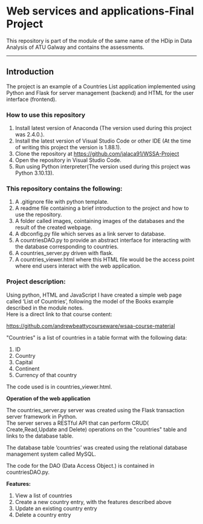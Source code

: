# Web services and applications-Final Project
This repository is part of the module of the same name of the HDip in Data Analysis of ATU Galway and contains the assessments.

***
##  Introduction  

The project is an example of a Countries List application implemented using Python and Flask for server management (backend) and HTML for the user interface (frontend).  

###  How to use this repository
1. Install latest version of Anaconda (The version used during this project was 2.4.0.).
2. Install the latest version of Visual Studio Code or other IDE (At the time of writing this project the version is 1.88.1).
3. Clone the repository at https://github.com/jalaca91/WSSA-Project
4. Open the repository in Visual Studio Code.
5. Run using Python interpreter(The version used during this project was Python 3.10.13).

### This repository contains the following:  
1. A .gitignore file with python template.
2. A readme file containing a brief introduction to the project and how to use the repository.
3. A folder called images, cointaining images of the databases and the result of the created webpage.
4. A dbconfig.py file which serves as a link server to database.
5. A countriesDAO.py to provide an abstract interface for interacting with the database corresponding to countries.
6. A countries_server.py driven with flask.
7. A countries_viewer.html where this HTML file would be the access point where end users interact with the web application.

### Project description:  

Using python, HTML and JavaScript I have created a simple web page called ‘List of Countries’, following the model of the Books example described in the module notes.  
Here is a direct link to that course content: 

 https://github.com/andrewbeattycourseware/wsaa-course-material
  
"Countries" is a list of countries in a table format with the following data:
1) ID
2) Country
3) Capital
4) Continent
5) Currency of that country

The code used is in countries_viewer.html.  

**Operation of the web application**  

The countries_server.py server was created using the Flask transaction server framework in Python.  
The server serves a RESTful API that can perform CRUD( Create,Read,Update and Delete) operations on the "countries" table and links to the database table.

The database table ‘countries’ was created using the relational database management system called MySQL. 

The code for the DAO (Data Access Object.) is contained in countriesDAO.py.  

**Features:**  
1) View a list of countries
2) Create a new country entry, with the features described above
3) Update an existing country entry
4) Delete a country entry 


   

